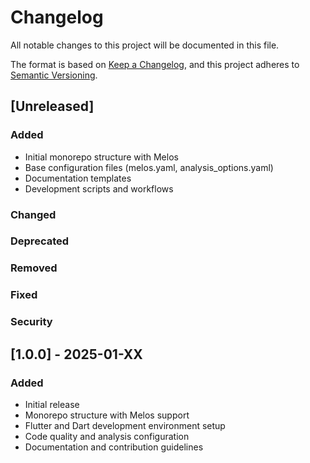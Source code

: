 # Changelog

All notable changes to this project will be documented in this file.

The format is based on [Keep a Changelog](https://keepachangelog.com/en/1.0.0/),
and this project adheres to [Semantic Versioning](https://semver.org/spec/v2.0.0.html).

## [Unreleased]

### Added
- Initial monorepo structure with Melos
- Base configuration files (melos.yaml, analysis_options.yaml)
- Documentation templates
- Development scripts and workflows

### Changed

### Deprecated

### Removed

### Fixed

### Security

## [1.0.0] - 2025-01-XX

### Added
- Initial release
- Monorepo structure with Melos support
- Flutter and Dart development environment setup
- Code quality and analysis configuration
- Documentation and contribution guidelines
